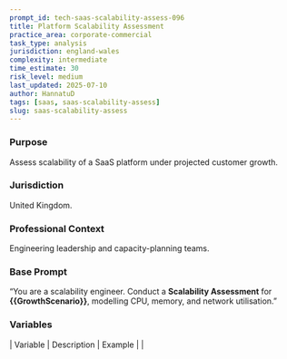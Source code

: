 ```yaml
---
prompt_id: tech-saas-scalability-assess-096
title: Platform Scalability Assessment
practice_area: corporate-commercial
task_type: analysis
jurisdiction: england-wales
complexity: intermediate
time_estimate: 30
risk_level: medium
last_updated: 2025-07-10
author: HannatuD
tags: [saas, saas-scalability-assess]
slug: saas-scalability-assess
---
```


### Purpose  
Assess scalability of a SaaS platform under projected customer growth.

### Jurisdiction  
United Kingdom.

### Professional Context  
Engineering leadership and capacity-planning teams.

### Base Prompt  
“You are a scalability engineer. Conduct a **Scalability Assessment** for **{{GrowthScenario}}**, modelling CPU, memory, and network utilisation.”

### Variables  
| Variable | Description | Example |
|
